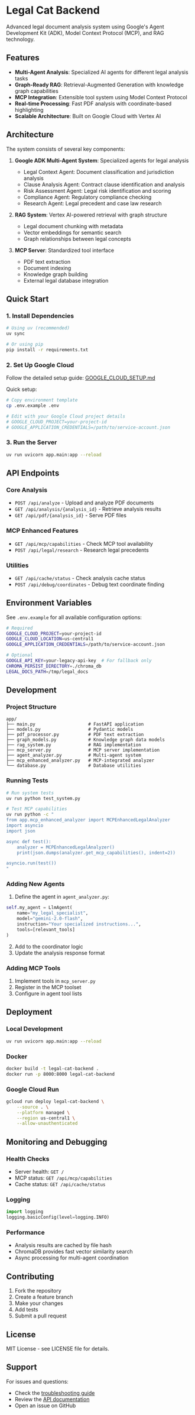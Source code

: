 # Legal Cat Backend

Advanced legal document analysis system using Google's Agent Development Kit (ADK), Model Context Protocol (MCP), and RAG technology.

## Features

- **Multi-Agent Analysis**: Specialized AI agents for different legal analysis tasks
- **Graph-Ready RAG**: Retrieval-Augmented Generation with knowledge graph capabilities
- **MCP Integration**: Extensible tool system using Model Context Protocol
- **Real-time Processing**: Fast PDF analysis with coordinate-based highlighting
- **Scalable Architecture**: Built on Google Cloud with Vertex AI

## Architecture

The system consists of several key components:

1. **Google ADK Multi-Agent System**: Specialized agents for legal analysis
   - Legal Context Agent: Document classification and jurisdiction analysis
   - Clause Analysis Agent: Contract clause identification and analysis
   - Risk Assessment Agent: Legal risk identification and scoring
   - Compliance Agent: Regulatory compliance checking
   - Research Agent: Legal precedent and case law research

2. **RAG System**: Vertex AI-powered retrieval with graph structure
   - Legal document chunking with metadata
   - Vector embeddings for semantic search
   - Graph relationships between legal concepts

3. **MCP Server**: Standardized tool interface
   - PDF text extraction
   - Document indexing
   - Knowledge graph building
   - External legal database integration

## Quick Start

### 1. Install Dependencies

```bash
# Using uv (recommended)
uv sync

# Or using pip
pip install -r requirements.txt
```

### 2. Set Up Google Cloud

Follow the detailed setup guide: [GOOGLE_CLOUD_SETUP.md](./GOOGLE_CLOUD_SETUP.md)

Quick setup:
```bash
# Copy environment template
cp .env.example .env

# Edit with your Google Cloud project details
# GOOGLE_CLOUD_PROJECT=your-project-id
# GOOGLE_APPLICATION_CREDENTIALS=/path/to/service-account.json
```

### 3. Run the Server

```bash
uv run uvicorn app.main:app --reload
```

## API Endpoints

### Core Analysis
- `POST /api/analyze` - Upload and analyze PDF documents
- `GET /api/analysis/{analysis_id}` - Retrieve analysis results
- `GET /api/pdf/{analysis_id}` - Serve PDF files

### MCP Enhanced Features
- `GET /api/mcp/capabilities` - Check MCP tool availability
- `POST /api/legal/research` - Research legal precedents

### Utilities
- `GET /api/cache/status` - Check analysis cache status
- `POST /api/debug/coordinates` - Debug text coordinate finding

## Environment Variables

See `.env.example` for all available configuration options:

```bash
# Required
GOOGLE_CLOUD_PROJECT=your-project-id
GOOGLE_CLOUD_LOCATION=us-central1
GOOGLE_APPLICATION_CREDENTIALS=/path/to/service-account.json

# Optional
GOOGLE_API_KEY=your-legacy-api-key  # For fallback only
CHROMA_PERSIST_DIRECTORY=./chroma_db
LEGAL_DOCS_PATH=/tmp/legal_docs
```

## Development

### Project Structure

```
app/
├── main.py                    # FastAPI application
├── models.py                  # Pydantic models
├── pdf_processor.py           # PDF text extraction
├── graph_models.py            # Knowledge graph data models
├── rag_system.py              # RAG implementation
├── mcp_server.py              # MCP server implementation
├── agent_analyzer.py          # Multi-agent system
├── mcp_enhanced_analyzer.py   # MCP-integrated analyzer
└── database.py                # Database utilities
```

### Running Tests

```bash
# Run system tests
uv run python test_system.py

# Test MCP capabilities
uv run python -c "
from app.mcp_enhanced_analyzer import MCPEnhancedLegalAnalyzer
import asyncio
import json

async def test():
    analyzer = MCPEnhancedLegalAnalyzer()
    print(json.dumps(analyzer.get_mcp_capabilities(), indent=2))

asyncio.run(test())
"
```

### Adding New Agents

1. Define the agent in `agent_analyzer.py`:
```python
self.my_agent = LlmAgent(
    name="my_legal_specialist",
    model="gemini-2.0-flash",
    instruction="Your specialized instructions...",
    tools=[relevant_tools]
)
```

2. Add to the coordinator logic
3. Update the analysis response format

### Adding MCP Tools

1. Implement tools in `mcp_server.py`
2. Register in the MCP toolset
3. Configure in agent tool lists

## Deployment

### Local Development
```bash
uv run uvicorn app.main:app --reload
```

### Docker
```bash
docker build -t legal-cat-backend .
docker run -p 8000:8000 legal-cat-backend
```

### Google Cloud Run
```bash
gcloud run deploy legal-cat-backend \
    --source . \
    --platform managed \
    --region us-central1 \
    --allow-unauthenticated
```

## Monitoring and Debugging

### Health Checks
- Server health: `GET /`
- MCP status: `GET /api/mcp/capabilities`
- Cache status: `GET /api/cache/status`

### Logging
```python
import logging
logging.basicConfig(level=logging.INFO)
```

### Performance
- Analysis results are cached by file hash
- ChromaDB provides fast vector similarity search
- Async processing for multi-agent coordination

## Contributing

1. Fork the repository
2. Create a feature branch
3. Make your changes
4. Add tests
5. Submit a pull request

## License

MIT License - see LICENSE file for details.

## Support

For issues and questions:
- Check the [troubleshooting guide](./GOOGLE_CLOUD_SETUP.md#troubleshooting)
- Review the [API documentation](http://localhost:8000/docs)
- Open an issue on GitHub
